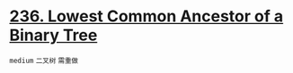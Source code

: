 # [236. Lowest Common Ancestor of a Binary Tree](https://leetcode.com/problems/lowest-common-ancestor-of-a-binary-tree/)


`medium` `二叉树` `需重做`